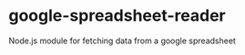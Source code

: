 google-spreadsheet-reader
=========================

Node.js module for fetching data from a google spreadsheet
